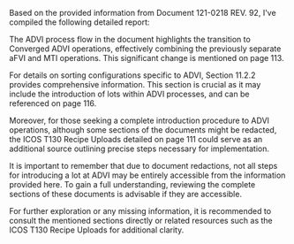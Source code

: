 Based on the provided information from Document 121-0218 REV. 92, I've compiled the following detailed report:

The ADVI process flow in the document highlights the transition to Converged ADVI operations, effectively combining the previously separate aFVI and MTI operations. This significant change is mentioned on page 113.

For details on sorting configurations specific to ADVI, Section 11.2.2 provides comprehensive information. This section is crucial as it may include the introduction of lots within ADVI processes, and can be referenced on page 116.

Moreover, for those seeking a complete introduction procedure to ADVI operations, although some sections of the documents might be redacted, the ICOS T130 Recipe Uploads detailed on page 111 could serve as an additional source outlining precise steps necessary for implementation.

It is important to remember that due to document redactions, not all steps for introducing a lot at ADVI may be entirely accessible from the information provided here. To gain a full understanding, reviewing the complete sections of these documents is advisable if they are accessible. 

For further exploration or any missing information, it is recommended to consult the mentioned sections directly or related resources such as the ICOS T130 Recipe Uploads for additional clarity.